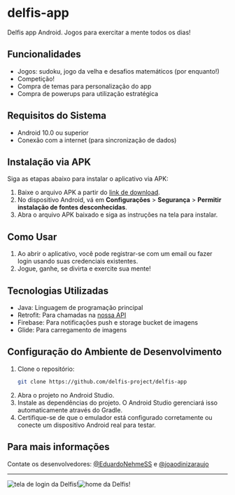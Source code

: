 # delfis-app
Delfis app Android. Jogos para exercitar a mente todos os dias!

## Funcionalidades
- Jogos: sudoku, jogo da velha e desafios matemáticos (por enquanto!)
- Competição!
- Compra de temas para personalização do app
- Compra de powerups para utilização estratégica

## Requisitos do Sistema
- Android 10.0 ou superior
- Conexão com a internet (para sincronização de dados)

## Instalação via APK
Siga as etapas abaixo para instalar o aplicativo via APK:
1. Baixe o arquivo APK a partir do [link de download](https://linkaqui.com).
2. No dispositivo Android, vá em **Configurações** > **Segurança** > **Permitir instalação de fontes desconhecidas**.
3. Abra o arquivo APK baixado e siga as instruções na tela para instalar.

## Como Usar
1. Ao abrir o aplicativo, você pode registrar-se com um email ou fazer login usando suas credenciais existentes.
2. Jogue, ganhe, se divirta e exercite sua mente!

## Tecnologias Utilizadas
- Java: Linguagem de programação principal
- Retrofit: Para chamadas na [nossa API](https://github.com/delfis-project/delfis-api)
- Firebase: Para notificações push e storage bucket de imagens
- Glide: Para carregamento de imagens

## Configuração do Ambiente de Desenvolvimento
1. Clone o repositório:
   ```bash
   git clone https://github.com/delfis-project/delfis-app
   ```
2. Abra o projeto no Android Studio.
3. Instale as dependências do projeto. O Android Studio gerenciará isso automaticamente através do Gradle.
4. Certifique-se de que o emulador está configurado corretamente ou conecte um dispositivo Android real para testar.

## Para mais informações
Contate os desenvolvedores: [@EduardoNehmeSS](https://github.com/EduardoNehmeSS) e [@joaodinizaraujo](https://github.com/joaodinizaraujo)

<hr />
<div style="display: flex">
   <img src="https://firebasestorage.googleapis.com/v0/b/delfis-app.appspot.com/o/tela_login.png?alt=media&token=1411fb9b-bccb-4c71-a0bb-13c03ef19f42" alt="tela de login da Delfis!" />
   <img src="https://firebasestorage.googleapis.com/v0/b/delfis-app.appspot.com/o/home.png?alt=media&token=4417ac6d-707d-4903-a0b3-6dd8756207ba" alt="home da Delfis!" />
</div>
